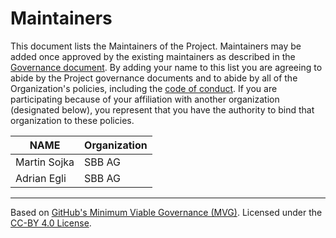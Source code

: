 # Maintainers

This document lists the Maintainers of the Project. Maintainers may be added once approved by the existing maintainers as described in the [Governance document](./GOVERNANCE.md). By adding your name to this list you are agreeing to abide by the Project governance documents and to abide by all of the Organization's policies, including the [code of conduct](./CODE_OF_CONDUCT.md). If you are participating because of your affiliation with another organization (designated below), you represent that you have the authority to bind that organization to these policies.

| **NAME**     | **Organization** |
| ------------ | ---------------- |
| Martin Sojka | SBB AG           |
| Adrian Egli  | SBB AG           |

---

Based on [GitHub's Minimum Viable Governance (MVG)](https://github.com/github/MVG). Licensed under the [CC-BY 4.0 License](https://creativecommons.org/licenses/by/4.0/).
